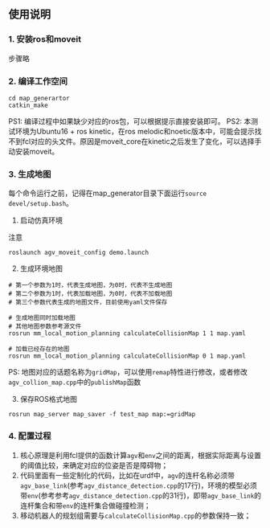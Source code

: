 ## 使用说明

### 1. 安装ros和moveit

步骤略

### 2. 编译工作空间

```
cd map_generartor
catkin_make
```

PS1: 编译过程中如果缺少对应的ros包，可以根据提示直接安装即可。
PS2: 本测试环境为Ubuntu16 + ros kinetic，在ros melodic和noetic版本中，可能会提示找不到fcl对应的头文件。原因是moveit_core在kinetic之后发生了变化，可以选择手动安装moveit。

### 3. 生成地图

每个命令运行之前，记得在map_generator目录下面运行`source devel/setup.bash`。

1. 启动仿真环境

注意

```
roslaunch agv_moveit_config demo.launch
```

2. 生成环境地图

```
# 第一个参数为1时，代表生成地图，为0时，代表不生成地图
# 第二个参数为1时，代表加载地图，为0时，代表不加载地图
# 第三个参数代表生成的地图文件，目前使用yaml文件保存

# 生成地图同时加载地图
# 其他地图参数参考源文件
rosrun mm_local_motion_planning calculateCollisionMap 1 1 map.yaml 

# 加载已经存在的地图
rosrun mm_local_motion_planning calculateCollisionMap 0 1 map.yaml
```

PS: 地图对应的话题名称为`gridMap`，可以使用`remap`特性进行修改，或者修改`agv_collion_map.cpp`中的`publishMap`函数


3. 保存ROS格式地图

```
rosrun map_server map_saver -f test_map map:=gridMap
```

### 4. 配置过程

1. 核心原理是利用fcl提供的函数计算`agv`和`env`之间的距离，根据实际距离与设置的阈值比较，来确定对应的位姿是否是障碍物；
2. 代码里面有一些定制化的代码，比如在urdf中，`agv`的连杆名称必须带`agv_base_link`(参考`agv_distance_detection.cpp`的17行)，环境的模型必须带`env`(参考参考`agv_distance_detection.cpp`的31行)，即带`agv_base_link`的连杆集合和带`env`的连杆集合做碰撞检测；
3. 移动机器人的规划组需要与`calculateCollisionMap.cpp`的参数保持一致；

